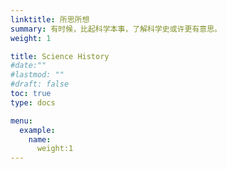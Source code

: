 ```yaml
---
linktitle: 所思所想
summary: 有时候，比起科学本事，了解科学史或许更有意思。
weight: 1

title: Science History
#date:""
#lastmod: ""
#draft: false
toc: true
type: docs

menu:
  example:
    name:
      weight:1
---
```

